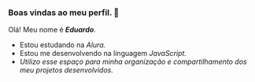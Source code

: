 ### Boas vindas ao meu perfil. 🖤

Olá! Meu nome é _**Eduardo**_.

- Estou estudando na _Alura._
- Estou me desenvolvendo na linguagem _JavaScript._
- _Utilizo esse espaço para minha organização e compartilhamento dos meu projetos desenvolvidos._
